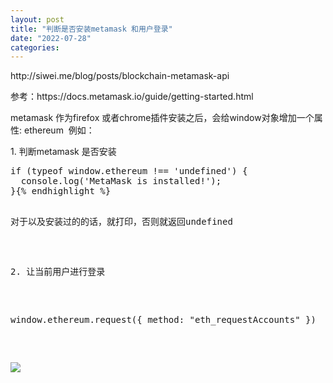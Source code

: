 ```yaml
---
layout: post
title: "判断是否安装metamask 和用户登录"
date: "2022-07-28"
categories: 
---
```

<p>http://siwei.me/blog/posts/blockchain-metamask-api</p>

<p>参考：https://docs.metamask.io/guide/getting-started.html</p>

<p>metamask 作为firefox 或者chrome插件安装之后，会给window对象增加一个属性: ethereum&nbsp; 例如：</p>

<p>1. 判断metamask 是否安装</p>

<pre class="hljs coffeescript">
<span class="hljs-keyword">if</span> (<span class="hljs-keyword">typeof</span> <span class="hljs-built_in">window</span>.ethereum !== <span class="hljs-string">&#39;undefined&#39;</span>) {
  <span class="hljs-built_in">console</span>.log(<span class="hljs-string">&#39;MetaMask is installed!&#39;</span>);
}{% endhighlight %}

<p>对于以及安装过的的话，就打印，否则就返回undefined</p>

<p>2. 让当前用户进行登录</p>

<p>window.ethereum.request({ method: &quot;eth_requestAccounts&quot; })</p>

<p><img src="https://files.sweetysoft.com/blog_images/from_paste_20220106_165016.png" /></p>

